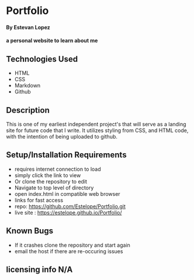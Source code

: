 # Portfolio

#### By Estevan Lopez

#### a personal website to learn about me 

## Technologies Used

* HTML
* CSS
* Markdown
* Github

## Description

This is one of my earliest independent project's that will serve as a landing site for future code that I write. It utilizes styling from CSS, and HTML code, with the intention of being uploaded to github.

## Setup/Installation Requirements

* requires internet connection to load
* simply click the link to view
* Or clone the repository to edit  
* Navigate to top level of directory
* open index.html in compatible web browser
* links for fast access
* repo: https://github.com/Estelope/Portfolio.git
* live site : https://estelope.github.io/Portfolio/


## Known Bugs

* If it crashes clone the repository and start again
* email the host if there are re-occuring issues

## licensing info N/A
